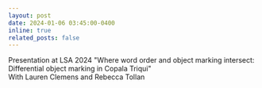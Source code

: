 ```yaml
---
layout: post
date: 2024-01-06 03:45:00-0400
inline: true
related_posts: false
---
```


Presentation at LSA 2024
"Where word order and object marking intersect: Differential object marking in Copala Triqui" <br>
With Lauren Clemens and Rebecca Tollan
